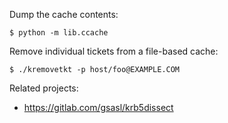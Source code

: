 Dump the cache contents:

```none
$ python -m lib.ccache
```

Remove individual tickets from a file-based cache:

```none
$ ./kremovetkt -p host/foo@EXAMPLE.COM
```

Related projects:

  - https://gitlab.com/gsasl/krb5dissect
